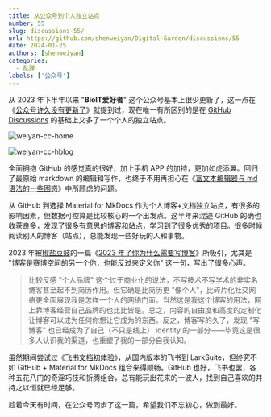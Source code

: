 ```yaml
---
title: 从公众号到个人独立站点
number: 55
slug: discussions-55/
url: https://github.com/shenweiyan/Digital-Garden/discussions/55
date: 2024-01-25
authors: [shenweiyan]
categories: 
  - 乱弹
labels: ['公众号']
---
```


从 2023 年下半年以来 "**BioIT爱好者**" 这个公众号基本上很少更新了，这一点在《[公众号许久没有更新了](https://github.com/shenweiyan/Knowledge-Garden/discussions/28)》就提到过，现在唯一有所区别的是在 [GitHub Discussions](https://github.com/shenweiyan/Knowledge-Garden/discussions/) 的基础上又多了一个个人的独立站点。

<!-- more -->

![weiyan-cc-home](https://shub.weiyan.tech/kgarden/2024/01/weiyan-cc-home.png)

![weiyan-cc-hblog](https://shub.weiyan.tech/kgarden/2024/01/weiyan-cc-blog.png)

全面拥抱 GitHub 的感觉真的很好，加上手机 APP 的加持，更加如虎添翼。回归了最原始 markdown 的编辑和写作，也终于不用再担心在《[富文本编辑器与 md 语法的一些困惑](https://github.com/shenweiyan/Knowledge-Garden/discussions/26)》中所顾虑的问题。

从 GitHub 到选择 Material for MkDocs 作为个人博客+文档独立站点，有很多的影响因素，但数据可控算是比较核心的一个出发点。这半年来混迹 GitHub 的确也收获良多，发现了很多[有意思的博客和站点](https://github.com/shenweiyan/Knowledge-Garden/discussions/41)，学习到了很多优秀的项目。很多时候阅读别人的博客（站点），总能发现一些好玩的人和事物。

2023 年被[椒盐豆豉](https://blog.douchi.space/)的一篇《[2023 年了你为什么需要写博客](https://blog.douchi.space/2023-why-you-need-a-blog/)》所吸引，尤其是 "博客是赛博空间的另一个你，也能反过来定义你" 这一句，写出了很多心声。

> 比较反感 "个人品牌" 这个过于商业化的说法，不写技术不写学术的非实名博客甚至起不到简历作用。但它确是比简历更 "像个人"，比碎片化社交网络更全面展现我是怎样一个人的网络门面。当然这是我这个博客的用法，网上靠博客经营自己品牌的也比比皆是。总之，内容的自由度和高度的定制化让博客可以成为任何你想让它成为的东西。反之，博客写的久了，发现 "写博客" 也已经成为了自己（不只是线上） identity 的一部分——毕竟这是很多人认识我的渠道，也重塑了我的一部分自我认知。

虽然期间尝试过《[飞书文档初体验](https://github.com/shenweiyan/Knowledge-Garden/discussions/11)》，从国内版本的飞书到 LarkSuite，但终究不如 GitHub + Material for MkDocs 组合来得顺畅。GitHub 也好，飞书也罢，各种五花八门的奇淫巧技和折腾组合，总有能玩出花来的一波人，找到自己喜欢的并持之以恒就已经足够。

趁着今天有时间，在公众号同步了这一篇，希望我们不忘初心，做到最好。

<script src="https://giscus.app/client.js"
	data-repo="shenweiyan/Digital-Garden"
	data-repo-id="R_kgDOKgxWlg"
	data-mapping="number"
	data-term="55"
	data-reactions-enabled="1"
	data-emit-metadata="0"
	data-input-position="bottom"
	data-theme="light"
	data-lang="zh-CN"
	crossorigin="anonymous"
	async>
</script>
